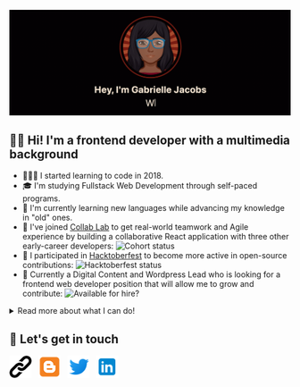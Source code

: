 
<p align='center'><a href= "https://www.gmjacobsdev.com"><img src="./icons/github_banner.gif" alt="Avatar of Gabrielle Jacobs" /></a></p>

## 👋🏾&nbsp;Hi! I'm a frontend developer with a multimedia background

 
  - 👩🏾‍💻&nbsp;I started learning to code in 2018.
  - 🎓&nbsp;I'm studying Fullstack Web Development through self-paced programs.
  - 🎯&nbsp;I'm currently learning new languages while advancing my knowledge in "old" ones.
  - 🚀&nbsp;I've joined [Collab Lab](https://the-collab-lab.codes) to get real-world teamwork and Agile experience by building a collaborative React application with three other early-career developers: ![Cohort status](https://img.shields.io/badge/Cohort-Oct--Dec%202020-blue)
  - 🚀&nbsp;I participated in [Hacktoberfest](https://hacktoberfest.digitalocean.com) to become more active in open-source contributions: ![Hacktoberfest status](https://img.shields.io/badge/hacktoberfest-Oct.%201--%20Oct.%2031-orange)
  - 💼&nbsp;Currently a Digital Content and Wordpress Lead who is looking for a frontend web developer position that will allow me to grow and contribute: ![Available for hire?](https://img.shields.io/badge/hireable-yes-brightgreen)

<details>
<summary>Read more about what I can do!</summary>

## 🏆&nbsp;Languages
<div>
  <img height="40" src="./icons/javascript.png" title="Javascript" alt="Javascript logo"/></a>
  <img height="40" src="./icons/html5.png" title="HTML5" alt="HTML5 logo"/></a>
  <img height="40" src="./icons/css3.png" title="CSS3" alt="CSS3 logo"/></a>
  <img height="40" src="./icons/python.png" title="Python" alt="Python logo"/>
<div>

## ⚙️&nbsp;Frameworks/ Libraries
<div>
  <img height="40" src="./icons/sass.png" title="Sass" alt="Sass logo"/></a>
  <img height="40" src="./icons/bootstrap.png" title="Bootstrap" alt="Bootstrap logo"/></a>
  <img height="40" src="./icons/jquery.png" title="jQuery" alt="jQuery logo"/></a>
  <img height="40" src="./icons/react.png" title="React" alt="React logo"/></a>
  <img height="40" src="./icons/nodejs.png" title="NodeJS" alt="NodeJS logo"/></a>
  <img height="40" src="./icons/express.png" title="ExpressJS" alt="ExpressJS logo"/>
</div>

## 🧰&nbsp;Tools
<div>
  <img height="40" src="./icons/vscode.png" title="Visual Studio Code" alt="Visual Studio Code logo"/>
  <img height="40" src="./icons/pycharm.png" title="PyCharm" alt="PyCharm logo"/>
  <img height="40" src="./icons/firebase.png" title="Firebase" alt="Firebase logo"/>
  <img height="40" src="./icons/console.png" title="Terminal" alt="console"/>
  <img height="40" src="./icons/git.png" title="Git" alt="Git logo"/>
  <img height="40" src="./icons/github.png" title="Github" alt="Github logo"/>
  <img height="40" src="./icons/npm.png" title="NPM" alt="NPM logo"/>
  <img height="40" src="./icons/wordpress.png" title="WordPress" alt="WordPress logo"/>
  <img height="40" src="./icons/photoshop.png" title="Adobe Photoshop" alt="Photoshop logo"/>
  <img height="40" src="./icons/xd.png" title="Adobe XD" alt="Adobe XD logo"/>
  <img height="40" src="./icons/codepen.png" title="Codepen" alt="Codepen logo"/>
  <img height="40" src="./icons/canva.png" title="Canva" alt="Canva logo"/>
  <img height="40" src="./icons/netlify.png" title="Netlify" alt="Netlify logo"/>
  <img height="40" src="./icons/jira.png" title="Jira" alt="Jira logo"/>
  
</div>

## 📖&nbsp;Currently (or will soon be) learning
<div>
  <img height="40" src="./icons/react.png" title="React" alt="React logo"/>
  <img height="40" src="./icons/python.png" title="Python" alt="Python logo"/>
  <img height="40" src="./icons/agile.png" title="Agile Development" alt="Agile logo"/>
  <img height="40" src="./icons/gatsby.png" title="Gatsby" alt="Gatsby logo"/>
  <img height="40" src="./icons/mongodb.png" title="MongoDB" alt="MongoDB logo"/>
  <img height="40" src="./icons/php.png" title="PHP" alt="PHP logo"/>
  <img height="40" src="./icons/sql.png" title="SQL" alt="SQL logo"/>
</div>

## 📈&nbsp;My GitHub stats
![gabrielle's stats](https://github-readme-stats.vercel.app/api?username=gabbyj&show_icons=true&bg_color=050404&title_color=872214&text_color=faebd7&icon_color=de7f3f&hide_title=true&hide=stars&count_private=true&include_all_commits=true)

![Top Languages](https://github-readme-stats.vercel.app/api/top-langs/?username=gabbyj&layout=compact&langs_count=8&hide=coffeescript,ruby&bg_color=050404&title_color=de7f3f&text_color=faebd7&icon_color=de7f3f)

</details>

## 💬&nbsp;Let's get in touch
<p align='left'>
<a href="https://www.gmjacobsdev.com"><img height="40" src="./icons/link.png" title="Personal Website" alt="Personal Website"></a>&nbsp;&nbsp;
<a href="https://www.gabbysadventure.com"><img height="40" src="./icons/blog.png" title="Blog" alt="blog"></a>&nbsp;&nbsp;
<a href="https://www.twitter.com/Gabs_MaGee"><img height="40" src="./icons/twitter.png" title="Twitter" alt="twitter"></a>&nbsp;&nbsp;
<a href="https://www.linkedin.com/in/gabrielle-jacobs-9a890473"><img height="40" src="./icons/linkedin.png" title="LinkedIn" alt="LinkedIn"></a>
</p>
